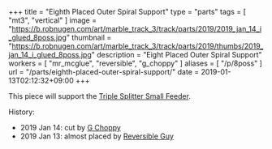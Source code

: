 +++
title = "Eighth Placed Outer Spiral Support"
type = "parts"
tags = [ "mt3", "vertical" ]
image = "https://b.robnugen.com/art/marble_track_3/track/parts/2019/2019_jan_14_i_glued_8poss.jpg"
thumbnail = "https://b.robnugen.com/art/marble_track_3/track/parts/2019/thumbs/2019_jan_14_i_glued_8poss.jpg"
description = "Eight Placed Outer Spiral Support"
workers = [
    "mr_mcglue",
    "reversible",
    "g_choppy"
]
aliases = [
    "/p/8poss"
]
url = "/parts/eighth-placed-outer-spiral-support/"
date = 2019-01-13T02:12:32+09:00
+++

This piece will support the [Triple Splitter Small Feeder](/parts/triple-splitter-small-feeder/).

History:

* 2019 Jan 14: cut by [G Choppy](/workers/g_choppy/)
* 2019 Jan 13: almost placed by [Reversible Guy](/workers/reversible/)
